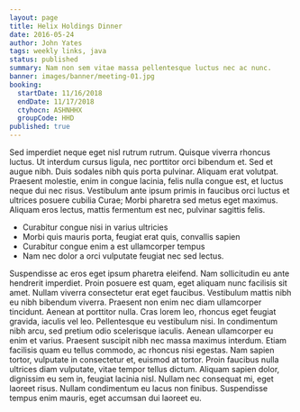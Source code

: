 ```yaml
---
layout: page
title: Helix Holdings Dinner
date: 2016-05-24
author: John Yates
tags: weekly links, java
status: published
summary: Nam non sem vitae massa pellentesque luctus nec ac nunc.
banner: images/banner/meeting-01.jpg
booking:
  startDate: 11/16/2018
  endDate: 11/17/2018
  ctyhocn: ASHNHHX
  groupCode: HHD
published: true
---
```

Sed imperdiet neque eget nisl rutrum rutrum. Quisque viverra rhoncus luctus. Ut interdum cursus ligula, nec porttitor orci bibendum et. Sed et augue nibh. Duis sodales nibh quis porta pulvinar. Aliquam erat volutpat. Praesent molestie, enim in congue lacinia, felis nulla congue est, et luctus neque dui nec risus. Vestibulum ante ipsum primis in faucibus orci luctus et ultrices posuere cubilia Curae; Morbi pharetra sed metus eget maximus. Aliquam eros lectus, mattis fermentum est nec, pulvinar sagittis felis.

* Curabitur congue nisi in varius ultricies
* Morbi quis mauris porta, feugiat erat quis, convallis sapien
* Curabitur congue enim a est ullamcorper tempus
* Nam nec dolor a orci vulputate feugiat nec sed lectus.

Suspendisse ac eros eget ipsum pharetra eleifend. Nam sollicitudin eu ante hendrerit imperdiet. Proin posuere est quam, eget aliquam nunc facilisis sit amet. Nullam viverra consectetur erat eget faucibus. Vestibulum mattis nibh eu nibh bibendum viverra. Praesent non enim nec diam ullamcorper tincidunt. Aenean at porttitor nulla. Cras lorem leo, rhoncus eget feugiat gravida, iaculis vel leo. Pellentesque eu vestibulum nisi.
In condimentum nibh arcu, sed pretium odio scelerisque iaculis. Aenean ullamcorper eu enim et varius. Praesent suscipit nibh nec massa maximus interdum. Etiam facilisis quam eu tellus commodo, ac rhoncus nisi egestas. Nam sapien tortor, vulputate in consectetur et, euismod at tortor. Proin faucibus nulla ultrices diam vulputate, vitae tempor tellus dictum. Aliquam sapien dolor, dignissim eu sem in, feugiat lacinia nisl. Nullam nec consequat mi, eget laoreet risus. Nullam condimentum eu lacus non finibus. Suspendisse tempus enim mauris, eget accumsan dui laoreet eu.
